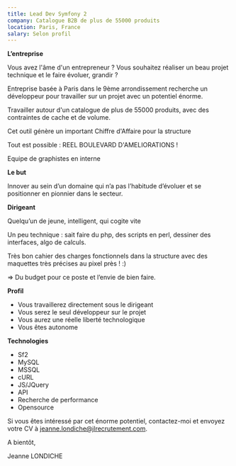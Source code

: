 ```yaml
---
title: Lead Dev Symfony 2
company: Catalogue B2B de plus de 55000 produits
location: Paris, France
salary: Selon profil
---
```


<strong>L’entreprise</strong>

Vous avez l'âme d'un entrepreneur ? Vous souhaitez réaliser un beau projet technique et le faire évoluer, grandir ?

Entreprise basée à Paris dans le 9ème arrondissement recherche un développeur pour travailler sur un projet avec un potentiel énorme.

Travailler autour d'un catalogue de plus de 55000 produits, avec des contraintes de cache et de volume.

Cet outil génère un important Chiffre d'Affaire pour la structure

Tout est possible : REEL BOULEVARD D'AMELIORATIONS !

Equipe de graphistes en interne

<strong>Le but</strong>

Innover au sein d’un domaine qui n’a pas l’habitude d’évoluer et se positionner en pionnier dans le secteur.

<strong>Dirigeant</strong>

Quelqu’un de jeune, intelligent, qui cogite vite

Un peu technique : sait faire du php, des scripts en perl, dessiner des interfaces, algo de calculs.

Très bon cahier des charges fonctionnels dans la structure avec des maquettes très précises au pixel près ! :)

=> Du budget pour ce poste et l’envie de bien faire.


<strong>Profil</strong>

- Vous travaillerez directement sous le dirigeant
- Vous serez le seul développeur sur le projet
- Vous aurez une réelle liberté technologique
- Vous êtes autonome

<strong>Technologies</strong>

- Sf2
- MySQL
- MSSQL
- cURL
- JS/JQuery
- API
- Recherche de performance
- Opensource

Si vous êtes intéressé par cet énorme potentiel, contactez-moi et envoyez votre CV à jeanne.londiche@jlrecrutement.com.

A bientôt,

Jeanne LONDICHE